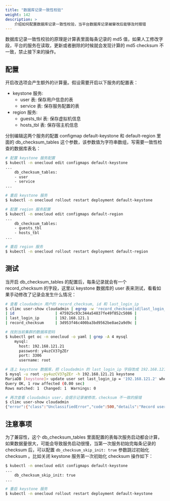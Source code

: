 ```yaml
---
title: "数据库记录一致性校验"
weight: 142
description: >
    介绍如何配置数据库记录一致性校验，当平台数据库记录被窜改后能够及时报错
---
```


数据库记录一致性校验的原理是计算表里面每条记录的 md5 值，如果人工修改字段，平台的服务在读取，更新或者删除的时候就会发现计算的 md5 checksum 不一致，禁止接下来的操作。

## 配置

开启改选项会产生额外的计算量。假设需要开启以下服务的配置表：

- keystone 服务:
    - user 表: 保存用户信息的表
    - service 表: 保存服务配置的表
- region 服务:
    - guests_tbl 表: 保存虚拟机信息
    - hosts_tbl 表: 保存宿主机信息

分别编辑这两个服务的配置 configmap default-keystone 和 default-region 里面的 db_checksum_tables 这个参数，该参数值为字符串数组，写需要一致性检查的数据库表名：

```bash
# 配置 keystone 服务配置
$ kubectl -n onecloud edit configmaps default-keystone
...
    db_checksum_tables:
    - user
    - service
...

# 重启 keystone 服务
$ kubectl -n onecloud rollout restart deployment default-keystone

# 配置 region 服务配置
$ kubectl -n onecloud edit configmaps default-region
...
    db_checksum_tables:
    - guests_tbl
    - hosts_tbl
...

# 重启 region 服务
$ kubectl -n onecloud rollout restart deployment default-region
```

## 测试

当开启 db_checksum_tables 的配置后，每条记录就会有一个 record_checksum 的字段，这里以 keystone 数据库的 user 表来测试，看看如果手动修改了记录会发生什么情况：

```bash
# 查看 cloudadmin 用户的 record_checksum, id 和 last_login_ip
$ climc user-show cloudadmin | egrep -w 'record_checksum|id|last_login_ip'
| id                  | 475925c93c344a54837fe49f852c5086 |
| last_login_ip       | 192.168.121.1                    |
| record_checksum     | 3d953f46c400ba3bd9562be8ae2a9d9c |

# 找到当前集群的数据库密码
$ kubectl get oc -n onecloud -o yaml | grep -A 4 mysql
    mysql:
      host: 192.168.121.21
      password: y4uzCV37gZEr
      port: 3306
      username: root

# 连上 keystone 数据库，把 cloudadmin 的 last_login_ip 字段改成 192.168.121.2
$ mysql -u root -py4uzCV37gZEr -h 192.168.121.21 keystone
MariaDB [keystone]> update user set last_login_ip = '192.168.121.2' where id = '475925c93c344a54837fe49f852c5086';
Query OK, 1 row affected (0.00 sec)
Rows matched: 1  Changed: 1  Warnings: 0

# 再次查看 cloudadmin user，会提示记录被修改，checksum 不一致的报错
$ climc user-show cloudadmin
{"error":{"class":"UnclassifiedError","code":500,"details":"Record user(475925c93c344a54837fe49f852c5086) checksum changed, expected(3d953f46c400ba3bd9562be8ae2a9d9c) != calculated(701f345054c8fee78cebb130730c8ba0)","request":{"headers":{"User-Agent":"yunioncloud-go/201708","X-Auth-Token":"*"},"method":"GET","url":"http://192.168.121.21:30500/v3/users/cloudadmin"}}}
```

## 注意事项

为了兼容性，这个 db_checksum_tables 里面配置的表每次服务启动都会计算，如果数据量很大，可能会导致服务启动很慢，当第一次服务初始完每条记录的 checksum 后，可以配置 `db_checksum_skip_init: true` 参数跳过初始化 checksum 。比如关闭 keystone 服务第一次初始化 checksum 操作如下：

```bash
$ kubectl -n onecloud edit configmaps default-keystone
...
    db_checksum_skip_init: true
...

# 重启 keystone 服务
$ kubectl -n onecloud rollout restart deployment default-keystone
```
